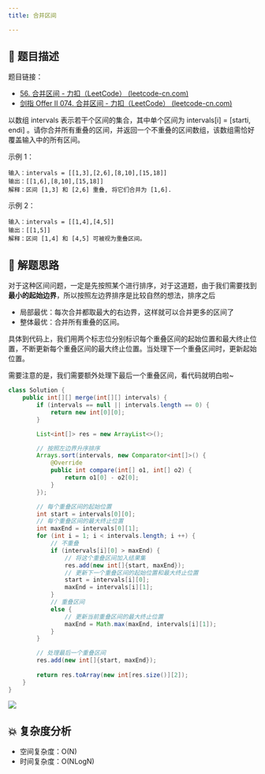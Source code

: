 ```yaml
---
title: 合并区间

---
```


## 📃 题目描述

题目链接：

- [56. 合并区间 - 力扣（LeetCode） (leetcode-cn.com)](https://leetcode-cn.com/problems/merge-intervals/)
- [剑指 Offer II 074. 合并区间 - 力扣（LeetCode） (leetcode-cn.com)](https://leetcode-cn.com/problems/SsGoHC/)

以数组 intervals 表示若干个区间的集合，其中单个区间为 intervals[i] = [starti, endi] 。请你合并所有重叠的区间，并返回一个不重叠的区间数组，该数组需恰好覆盖输入中的所有区间。

示例 1：

```
输入：intervals = [[1,3],[2,6],[8,10],[15,18]]
输出：[[1,6],[8,10],[15,18]]
解释：区间 [1,3] 和 [2,6] 重叠, 将它们合并为 [1,6].
```

示例 2：

```
输入：intervals = [[1,4],[4,5]]
输出：[[1,5]]
解释：区间 [1,4] 和 [4,5] 可被视为重叠区间。
```

## 🔔 解题思路

对于这种区间问题，一定是先按照某个进行排序，对于这道题，由于我们需要找到**最小的起始边界**，所以按照左边界排序是比较自然的想法，排序之后

- 局部最优：每次合并都取最大的右边界，这样就可以合并更多的区间了
- 整体最优：合并所有重叠的区间。

具体到代码上，我们用两个标志位分别标识每个重叠区间的起始位置和最大终止位置，不断更新每个重叠区间的最大终止位置。当处理下一个重叠区间时，更新起始位置。

需要注意的是，我们需要额外处理下最后一个重叠区间，看代码就明白啦~


```java
class Solution {
    public int[][] merge(int[][] intervals) {
        if (intervals == null || intervals.length == 0) {
            return new int[0][0];
        }

        List<int[]> res = new ArrayList<>();

        // 按照左边界升序排序
        Arrays.sort(intervals, new Comparator<int[]>() {
            @Override
            public int compare(int[] o1, int[] o2) {
                return o1[0] - o2[0];
            }
        });

        // 每个重叠区间的起始位置
        int start = intervals[0][0];
        // 每个重叠区间的最大终止位置
        int maxEnd = intervals[0][1];
        for (int i = 1; i < intervals.length; i ++) {
            // 不重叠
            if (intervals[i][0] > maxEnd) {
                // 将这个重叠区间加入结果集
                res.add(new int[]{start, maxEnd});
                // 更新下一个重叠区间的起始位置和最大终止位置
                start = intervals[i][0];
                maxEnd = intervals[i][1];
            }
            // 重叠区间
            else {
                // 更新当前重叠区间的最大终止位置
                maxEnd = Math.max(maxEnd, intervals[i][1]);
            }
        }

        // 处理最后一个重叠区间
        res.add(new int[]{start, maxEnd});
        
        return res.toArray(new int[res.size()][2]);
    }
}
```

![](https://gitee.com/veal98/images/raw/master/img/20220118112943.png)

## 💥 复杂度分析

- 空间复杂度：O(N)
- 时间复杂度：O(NLogN)

